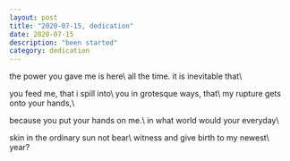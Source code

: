 ```yaml
---
layout: post
title: "2020-07-15, dedication"
date: 2020-07-15
description: "been started"
category: dedication
---
```

the power you gave me is here\\
all the time. it is inevitable that\\

you feed me, that i spill into\\
you in grotesque ways, that\\
my rupture gets onto your hands,\\

because you put your hands on me.\\
in what world would your everyday\\

skin in the ordinary sun not bear\\
witness and give birth to my newest\\
year?
